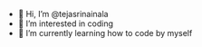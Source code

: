 - 👋 Hi, I’m @tejasrinainala
- 👀 I’m interested in coding
- 🌱 I’m currently learning how to code by myself

<!---
tejasrinainala/tejasrinainala is a ✨ special ✨ repository because its `README.md` (this file) appears on your GitHub profile.
You can click the Preview link to take a look at your changes.
--->
